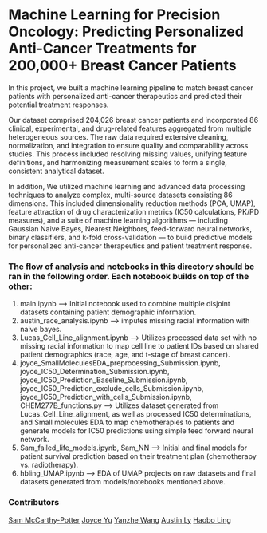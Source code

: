 # Machine Learning for Precision Oncology: Predicting Personalized Anti-Cancer Treatments for 200,000+ Breast Cancer Patients

In this project, we built a machine learning pipeline to match breast cancer patients with personalized anti-cancer therapeutics and predicted their potential treatment responses.

Our dataset comprised 204,026 breast cancer patients and incorporated 86 clinical, experimental, and drug-related features aggregated from multiple heterogeneous sources. The raw data required extensive cleaning, normalization, and integration to ensure quality and comparability across studies. This process included resolving missing values, unifying feature definitions, and harmonizing measurement scales to form a single, consistent analytical dataset.

In addition, We utilized machine learning and advanced data processing techniques to analyze complex, multi-source datasets consisting 86 dimensions. This included dimensionality reduction methods (PCA, UMAP), feature attraction of drug characterization metrics (IC50 calculations, PK/PD measures), and a suite of machine learning algorithms — including Gaussian Naive Bayes, Nearest Neighbors, feed-forward neural networks, binary classifiers, and k-fold cross-validation — to build predictive models for personalized anti-cancer therapeutics and patient treatment response.

### The flow of analysis and notebooks in this directory should be ran in the following order. Each notebook builds on top of the other:
1) main.ipynb --> Initial notebook used to combine multiple disjoint datasets containing patient demographic information. 
2) austin_race_analysis.ipynb --> imputes missing racial information with naive bayes.
3) Lucas_Cell_Line_alignment.ipynb --> Utilizes processed data set with no missing racial information to map cell line to patient IDs based on shared patient demographics (race, age, and t-stage of breast cancer).
4) joyce_SmallMoleculesEDA_preprocessing_Submission.ipynb, joyce_IC50_Determination_Submission.ipynb, joyce_IC50_Prediction_Baseline_Submission.ipynb, joyce_IC50_Prediction_exclude_cells_Submission.ipynb, joyce_IC50_Prediction_with_cells_Submission.ipynb, CHEM277B_functions.py --> Utilizes dataset generated from Lucas_Cell_Line_alignment, as well as processed IC50 determinations, and Small molecules EDA to map chemotherapies to patients and generate models for IC50 predictions using simple feed forward neural network.
5) Sam_failed_life_models.ipynb, Sam_NN --> Initial and final models for patient survival prediction based on their treatment plan (chemotherapy vs. radiotherapy).
6) hbling_UMAP.ipynb --> EDA of UMAP projects on raw datasets and final datasets generated from models/notebooks mentioned above. 

### Contributors
[Sam McCarthy-Potter](https://github.com/Sammccarthypotter)
[Joyce Yu](https://github.com/joyceyu579)
[Yanzhe Wang](https://github.com/Lucaswang013)
[Austin Ly](https://github.com/aly0612)
[Haobo Ling](https://github.com/hb-Ling)